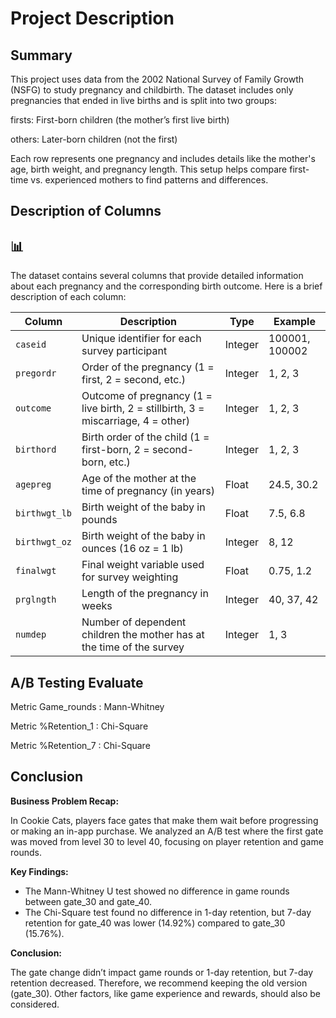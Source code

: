 # Project Description

## Summary

This project uses data from the 2002 National Survey of Family Growth (NSFG) to study pregnancy and childbirth. The dataset includes only pregnancies that ended in live births and is split into two groups:

firsts: First-born children (the mother’s first live birth)

others: Later-born children (not the first)

Each row represents one pregnancy and includes details like the mother's age, birth weight, and pregnancy length. This setup helps compare first-time vs. experienced mothers to find patterns and differences.


##  Description of Columns

## 📊

The dataset contains several columns that provide detailed information about each pregnancy and the corresponding birth outcome. Here is a brief description of each column:

| **Column**      | **Description**                                                                 | **Type**   | **Example**         |
|-----------------|---------------------------------------------------------------------------------|------------|---------------------|
| `caseid`        | Unique identifier for each survey participant                                    | Integer    | 100001, 100002      |
| `pregordr`      | Order of the pregnancy (1 = first, 2 = second, etc.)                             | Integer    | 1, 2, 3             |
| `outcome`       | Outcome of pregnancy (1 = live birth, 2 = stillbirth, 3 = miscarriage, 4 = other) | Integer    | 1, 2, 3             |
| `birthord`      | Birth order of the child (1 = first-born, 2 = second-born, etc.)                 | Integer    | 1, 2, 3             |
| `agepreg`       | Age of the mother at the time of pregnancy (in years)                            | Float      | 24.5, 30.2          |
| `birthwgt_lb`   | Birth weight of the baby in pounds                                               | Float      | 7.5, 6.8            |
| `birthwgt_oz`   | Birth weight of the baby in ounces (16 oz = 1 lb)                               | Integer    | 8, 12               |
| `finalwgt`      | Final weight variable used for survey weighting                                  | Float      | 0.75, 1.2           |
| `prglngth`      | Length of the pregnancy in weeks                                                 | Integer    | 40, 37, 42          |
| `numdep`        | Number of dependent children the mother has at the time of the survey           | Integer    | 1, 3                |


## A/B Testing Evaluate
Metric Game_rounds : Mann-Whitney

Metric %Retention_1 : Chi-Square

Metric %Retention_7 : Chi-Square

## Conclusion
**Business Problem Recap:**

In Cookie Cats, players face gates that make them wait before progressing or making an in-app purchase. We analyzed an A/B test where the first gate was moved from level 30 to level 40, focusing on player retention and game rounds.

**Key Findings:**

- The Mann-Whitney U test showed no difference in game rounds between gate_30 and gate_40.
- The Chi-Square test found no difference in 1-day retention, but 7-day retention for gate_40 was lower (14.92%) compared to gate_30 (15.76%).

**Conclusion:**

The gate change didn’t impact game rounds or 1-day retention, but 7-day retention decreased. Therefore, we recommend keeping the old version (gate_30). Other factors, like game experience and rewards, should also be considered.



